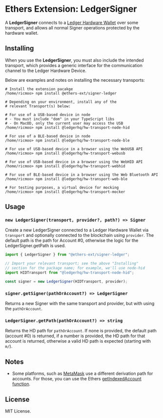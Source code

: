 Ethers Extension: LedgerSigner
==============================

A **LedgerSigner** connects to a [Ledger Hardware Wallet](https://www.ledger.com)
over some transport, and allows all normal Signer operations
protected by the hardware wallet.


Installing
----------

When you use the **LedgerSigner**, you must also include the intended
transport, which provides a generic interface for the communication
channel to the Ledger Hardware Device.

Below are examples and notes on installing the necessary transports:

```shell
# Install the extension pacakge
/home/ricmoo> npm install @ethers-ext/signer-ledger

# Depending on your environment, install any of the
# relevant Transport(s) below:

# For use of a USB-based device in node
# - You must include "dom" in your TypeScript libs
# - On MacOD, only the current user may access the USB
/home/ricmoo> npm install @ledgerhq/hw-transport-node-hid

# For use of a BLE-based device in node
/home/ricmoo> npm install @ledgerhq/hw-transport-node-ble

# For use of USB-based device in a browser using the WebUSB API
/home/ricmoo> npm install @ledgerhq/hw-transport-webusb

# For use of USB-based device in a browser using the WebHID API
/home/ricmoo> npm install @ledgerhq/hw-transport-webhid

# For use of BLE-based device in a browser using the Web Bluetooth API
/home/ricmoo> npm install @ledgerhq/hw-transport-web-ble

# For testing purposes, a virtual device for mocking
/home/ricmoo> npm install @ledgerhq/hw-transport-mocker
```


Usage
-----

### `new LedgerSigner(transport, provider?, path?) => Signer`

Create a new LedgerSigner connected to a Ledger Hardware Wallet
via `transport` and optionally connected to the blockchain using
`provider`. The default path is the path for Account #0, otherwise
the logic for the LedgerSigner.getPath is used.

```javascript
import { LedgerSigner } from "@ethers-ext/signer-ledger";

// Import your relevant transport; see the above "Installing"
// section for the package name; for example, we'll use node-hid
import HIDTransport from "@ledgerhq/hw-transport-node-hid";

const signer = new LedgerSigner(HIDTransport, provider);
```

### `signer.getSigner(pathOrAccount?) => LedgerSigner`

Returns a new Signer with the same transport and provider, but
with using the `pathOrAccount`.

### `LedgerSigner.getPath(pathOrAccount?) => string`

Returns the HD path for `pathOrAccount`. If none is provided, the
default path (account #0) is returned, if a number is provided,
the HD path for that account is returned, otherwise a valid HD path
is expected (starting with `m/`).


Notes
-----

- Some platforms, such as [MetaMask](https://metamask.io) use a different derivation path for accounts. For those, you can use the Ethers [getIndexedAccount function](https://docs.ethers.org/v6/api/wallet/#getIndexedAccountPath).


License
-------

MIT License.
